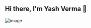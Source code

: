 ## Hi there, I'm Yash Verma 👋

![image](https://github.com/user-attachments/assets/c4ce5ff6-315b-4b8f-8b0a-af2f43ff5b4c)

<!--
**YashVerma24299/YashVerma24299** is a ✨ _special_ ✨ repository because its `README.md` (this file) appears on your GitHub profile.

Here are some ideas to get you started:

- 🔭 I’m currently working on ...
- 🌱 I’m currently learning ...
- 👯 I’m looking to collaborate on ...
- 🤔 I’m looking for help with ...
- 💬 Ask me about ...
- 📫 How to reach me: ...
- 😄 Pronouns: ...
- ⚡ Fun fact: ...
-->
